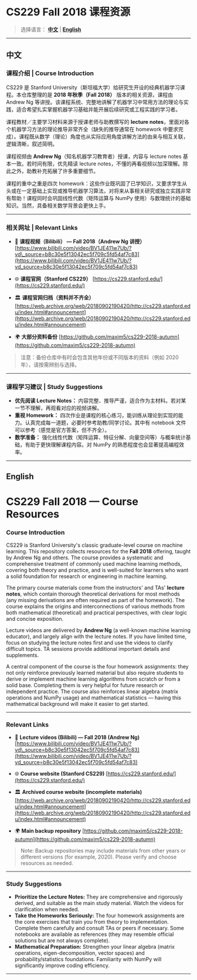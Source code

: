 # CS229 Fall 2018 课程资源

> 选择语言： **[中文](#中文)** | **[English](#english)**

---

## 中文

### 课程介绍 | Course Introduction

CS229 是 Stanford University（斯坦福大学）给研究生开设的经典机器学习课程。本仓库整理的是 **2018 年秋季（Fall 2018）** 版本的相关资源，课程由 Andrew Ng 等讲授。该课程系统、完整地讲解了机器学习中常用方法的理论与实践，适合希望扎实掌握机器学习基础并能开展后续研究或工程实践的学习者。

课程教材／主要学习材料来源于授课老师与助教撰写的 **lecture notes**，里面对各个机器学习方法的理论推导非常齐全（缺失的推导通常在 homework 中要求完成）。课程既从数学（理论）角度也从实际应用角度讲解方法的由来与相互关联，逻辑清晰，叙述简明。

课程视频由 **Andrew Ng**（知名机器学习教育者）授课，内容与 lecture notes 基本一致。若时间有限，优先精读 lecture notes，不懂的再看视频以加深理解。除此之外，助教补充拓展了许多重要细节。

课程的重中之重是四次 homework：这些作业既巩固了已学知识，又要求学生从头或在一定基础上实现或推导机器学习算法，对将来从事相关研究或独立实践非常有帮助！课程同时会巩固线性代数（矩阵运算与 NumPy 使用）与数理统计的基础知识。当然，具备相关数学背景会更快上手。

---

### 相关网址 | Relevant Links

* 🎥 **课程视频（Bilibili） — Fall 2018（Andrew Ng 讲授）**
  [https://www.bilibili.com/video/BV1JE411w7Ub/?vd\_source=b8c30e5f13042ec5f709c5fd54af7c83](https://www.bilibili.com/video/BV1JE411w7Ub/?vd_source=b8c30e5f13042ec5f709c5fd54af7c83)

* 🌐 **课程官网（Stanford CS229）**
  [https://cs229.stanford.edu/](https://cs229.stanford.edu/)

* 🏛 **课程官网归档（资料并不齐全）**
  [https://web.archive.org/web/20180902190420/http://cs229.stanford.edu/index.html#announcement](https://web.archive.org/web/20180902190420/http://cs229.stanford.edu/index.html#announcement)

* 🌍 **大部分资料备份**
  [https://github.com/maxim5/cs229-2018-autumn](https://github.com/maxim5/cs229-2018-autumn)

> 注意：备份仓库中有时会包含其他年份或不同版本的资料（例如 2020 年），请按需辨别与选择。

---

### 课程学习建议 | Study Suggestions

* **优先阅读 Lecture Notes：** 内容完整、推导严谨，适合作为主材料。若对某一节不理解，再观看对应的视频讲解。
* **重视 Homework：** 四次作业是课程的核心练习，能训练从理论到实现的能力。认真完成每一道题，必要时参考助教/同学讨论。其中有 notebook 文件可以参考（感觉是官方答案，但不齐全）。
* **数学准备：** 强化线性代数（矩阵运算、特征分解、向量空间等）与概率统计基础，有助于更快理解课程内容。对 NumPy 的熟悉程度也会显著提高编程效率。

---

## English

# CS229 Fall 2018 — Course Resources

### Course Introduction

CS229 is Stanford University's classic graduate-level course on machine learning. This repository collects resources for the **Fall 2018** offering, taught by Andrew Ng and others. The course provides a systematic and comprehensive treatment of commonly used machine learning methods, covering both theory and practice, and is well-suited for learners who want a solid foundation for research or engineering in machine learning.

The primary course materials come from the instructors' and TAs' **lecture notes**, which contain thorough theoretical derivations for most methods (any missing derivations are often required as part of the homework). The course explains the origins and interconnections of various methods from both mathematical (theoretical) and practical perspectives, with clear logic and concise exposition.

Lecture videos are delivered by **Andrew Ng** (a well-known machine learning educator), and largely align with the lecture notes. If you have limited time, focus on studying the lecture notes first and use the videos to clarify difficult topics. TA sessions provide additional important details and supplements.

A central component of the course is the four homework assignments: they not only reinforce previously learned material but also require students to derive or implement machine learning algorithms from scratch or from a solid base. Completing them is very helpful for future research or independent practice. The course also reinforces linear algebra (matrix operations and NumPy usage) and mathematical statistics — having this mathematical background will make it easier to get started.

---

### Relevant Links

* 🎥 **Lecture videos (Bilibili) — Fall 2018 (Andrew Ng)**
  [https://www.bilibili.com/video/BV1JE411w7Ub/?vd\_source=b8c30e5f13042ec5f709c5fd54af7c83](https://www.bilibili.com/video/BV1JE411w7Ub/?vd_source=b8c30e5f13042ec5f709c5fd54af7c83)

* 🌐 **Course website (Stanford CS229)**
  [https://cs229.stanford.edu/](https://cs229.stanford.edu/)

* 🏛 **Archived course website (incomplete materials)**
  [https://web.archive.org/web/20180902190420/http://cs229.stanford.edu/index.html#announcement](https://web.archive.org/web/20180902190420/http://cs229.stanford.edu/index.html#announcement)

* 🌍 **Main backup repository**
  [https://github.com/maxim5/cs229-2018-autumn](https://github.com/maxim5/cs229-2018-autumn)

> Note: Backup repositories may include materials from other years or different versions (for example, 2020). Please verify and choose resources as needed.

---

### Study Suggestions

* **Prioritize the Lecture Notes:** They are comprehensive and rigorously derived, and suitable as the main study material. Watch the videos for clarification when needed.
* **Take the Homeworks Seriously:** The four homework assignments are the core exercises that train you from theory to implementation. Complete them carefully and consult TAs or peers if necessary. Some notebooks are available as references (they may resemble official solutions but are not always complete).
* **Mathematical Preparation:** Strengthen your linear algebra (matrix operations, eigen-decomposition, vector spaces) and probability/statistics foundations. Familiarity with NumPy will significantly improve coding efficiency.

---